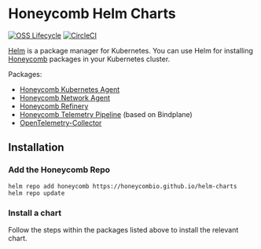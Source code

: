 # Honeycomb Helm Charts

[![OSS Lifecycle](https://img.shields.io/osslifecycle/honeycombio/helm-charts?color=success)](https://github.com/honeycombio/home/blob/main/honeycomb-oss-lifecycle-and-practices.md)
[![CircleCI](https://circleci.com/gh/honeycombio/helm-charts.svg?style=shield)](https://circleci.com/gh/honeycombio/helm-charts)

[Helm](https://helm.sh/) is a package manager for Kubernetes.
You can use Helm for installing [Honeycomb](https://honeycomb.io) packages in your Kubernetes cluster.

Packages:
- [Honeycomb Kubernetes Agent](./charts/honeycomb)
- [Honeycomb Network Agent](./charts/network-agent)
- [Honeycomb Refinery](./charts/refinery)
- [Honeycomb Telemetry Pipeline](./charts/htp) (based on Bindplane)
- [OpenTelemetry-Collector](./charts/opentelemetry-collector)

## Installation

### Add the Honeycomb Repo
```
helm repo add honeycomb https://honeycombio.github.io/helm-charts
helm repo update
```
### Install a chart
Follow the steps within the packages listed above to install the relevant chart.
